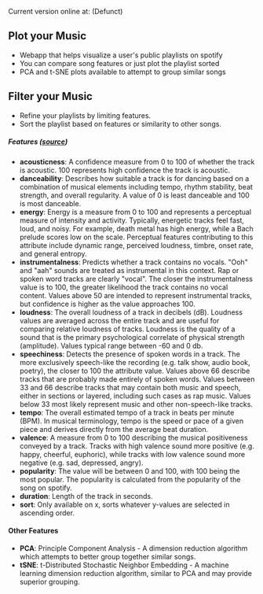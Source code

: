 Current version online at: (Defunct)

## Plot your Music
- Webapp that helps visualize a user's public playlists on spotify
- You can compare song features or just plot the playlist sorted
- PCA and t-SNE plots available to attempt to group similar songs

## Filter your Music
- Refine your playlists by limiting features.
- Sort the playlist based on features or similarity to other songs.

##### Features ([*source*](https://developer.spotify.com/web-api/get-audio-features/))
- **acousticness**: A confidence measure from 0 to 100 of whether the track is acoustic. 100 represents high confidence the track is acoustic.
- **danceability**: Describes how suitable a track is for dancing based on a combination of musical elements including tempo, rhythm stability, beat strength, and overall regularity. A value of 0 is least danceable and 100 is most danceable.
- **energy**: Energy is a measure from 0 to 100 and represents a perceptual measure of intensity and activity. Typically, energetic tracks feel fast, loud, and noisy. For example, death metal has high energy, while a Bach prelude scores low on the scale. Perceptual features contributing to this attribute include dynamic range, perceived loudness, timbre, onset rate, and general entropy.
- **instrumentalness**: Predicts whether a track contains no vocals. "Ooh" and "aah" sounds are treated as instrumental in this context. Rap or spoken word tracks are clearly "vocal". The closer the instrumentalness value is to 100, the greater likelihood the track contains no vocal content. Values above 50 are intended to represent instrumental tracks, but confidence is higher as the value approaches 100.
- **loudness**: The overall loudness of a track in decibels (dB). Loudness values are averaged across the entire track and are useful for comparing relative loudness of tracks. Loudness is the quality of a sound that is the primary psychological correlate of physical strength (amplitude). Values typical range between -60 and 0 db.
- **speechiness**: Detects the presence of spoken words in a track. The more exclusively speech-like the recording (e.g. talk show, audio book, poetry), the closer to 100 the attribute value. Values above 66 describe tracks that are probably made entirely of spoken words. Values between 33 and 66 describe tracks that may contain both music and speech, either in sections or layered, including such cases as rap music. Values below 33 most likely represent music and other non-speech-like tracks.
- **tempo**: The overall estimated tempo of a track in beats per minute (BPM). In musical terminology, tempo is the speed or pace of a given piece and derives directly from the average beat duration.
- **valence**: A measure from 0 to 100 describing the musical positiveness conveyed by a track. Tracks with high valence sound more positive (e.g. happy, cheerful, euphoric), while tracks with low valence sound more negative (e.g. sad, depressed, angry).
- **popularity**: The value will be between 0 and 100, with 100 being the most popular. The popularity is calculated from the popularity of the song on spotify.
- **duration**: Length of the track in seconds.
- **sort**: Only available on x, sorts whatever y-values are selected in ascending order.

#### Other Features
- **PCA**: Principle Component Analysis - A dimension reduction algorithm which attempts to better group together similar songs.
- **tSNE**: t-Distributed Stochastic Neighbor Embedding - A machine learning dimension reduction algorithm, similar to PCA and may provide superior grouping.
